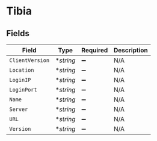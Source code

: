# Tibia


## Fields

| Field              | Type               | Required           | Description        |
| ------------------ | ------------------ | ------------------ | ------------------ |
| `ClientVersion`    | **string*          | :heavy_minus_sign: | N/A                |
| `Location`         | **string*          | :heavy_minus_sign: | N/A                |
| `LoginIP`          | **string*          | :heavy_minus_sign: | N/A                |
| `LoginPort`        | **string*          | :heavy_minus_sign: | N/A                |
| `Name`             | **string*          | :heavy_minus_sign: | N/A                |
| `Server`           | **string*          | :heavy_minus_sign: | N/A                |
| `URL`              | **string*          | :heavy_minus_sign: | N/A                |
| `Version`          | **string*          | :heavy_minus_sign: | N/A                |